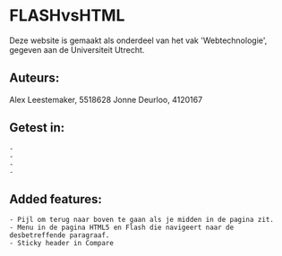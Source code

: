 # FLASHvsHTML
Deze website is gemaakt als onderdeel van het vak 'Webtechnologie', gegeven aan de Universiteit Utrecht.


## Auteurs:
Alex Leestemaker, 	5518628
Jonne Deurloo, 		4120167

## Getest in:
	-
	-
	-
	-

## Added features:
	- Pijl om terug naar boven te gaan als je midden in de pagina zit.
	- Menu in de pagina HTML5 en Flash die navigeert naar de desbetreffende paragraaf.
	- Sticky header in Compare
